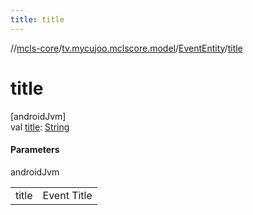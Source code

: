 ```yaml
---
title: title
---
```

//[mcls-core](../../../index.html)/[tv.mycujoo.mclscore.model](../index.html)/[EventEntity](index.html)/[title](title.html)



# title



[androidJvm]\
val [title](title.html): [String](https://kotlinlang.org/api/latest/jvm/stdlib/kotlin/-string/index.html)



#### Parameters


androidJvm

| | |
|---|---|
| title | Event Title |




